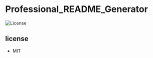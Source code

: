 # Professional_README_Generator

![License](https://img.shields.io/badge/License-MIT-blue.svg "License Badge")

## license 
 * MIT
